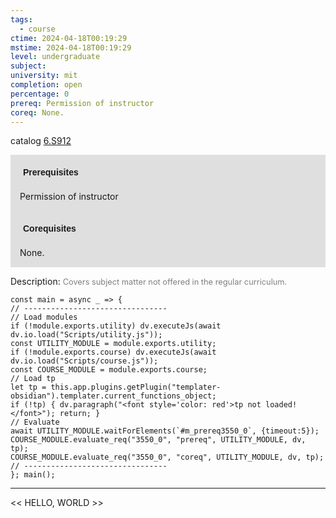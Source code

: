 ```yaml
---
tags:
  - course
ctime: 2024-04-18T00:19:29
mstime: 2024-04-18T00:19:29
level: undergraduate
subject: 
university: mit
completion: open
percentage: 0
prereq: Permission of instructor
coreq: None.
---
```


catalog [6.S912](http://student.mit.edu/catalog/m6e.html#6.S912)

<span style="display: block; padding: 15px; background-color: rgb(100, 100, 100, 0.2);"><font id="m_prereq3550_0" style="display: block; font-family: Arial, sans-serif; font-weight: bold; padding: 5px">Prerequisites</font><br><span id="prereq3550_0">Permission of instructor</span></span>
<span style="display: block; padding: 15px; background-color: rgb(100, 100, 100, 0.2);"><font id="m_coreq3550_0" style="display: block; font-family: Arial, sans-serif; font-weight: bold; padding: 5px">Corequisites</font><br><span id="coreq3550_0">None.</span></span>

<font style="">Description:</font>
<font style="color: grey; font-size: 0.8rem;">Covers subject matter not offered in the regular curriculum.</font>

```dataviewjs
const main = async _ => {
// --------------------------------
// Load modules
if (!module.exports.utility) dv.executeJs(await dv.io.load("Scripts/utility.js"));
const UTILITY_MODULE = module.exports.utility;
if (!module.exports.course) dv.executeJs(await dv.io.load("Scripts/course.js"));
const COURSE_MODULE = module.exports.course;
// Load tp
let tp = this.app.plugins.getPlugin("templater-obsidian").templater.current_functions_object;
if (!tp) { dv.paragraph("<font style='color: red'>tp not loaded!</font>"); return; }
// Evaluate
await UTILITY_MODULE.waitForElements(`#m_prereq3550_0`, {timeout:5});
COURSE_MODULE.evaluate_req("3550_0", "prereq", UTILITY_MODULE, dv, tp);
COURSE_MODULE.evaluate_req("3550_0", "coreq", UTILITY_MODULE, dv, tp);
// --------------------------------
}; main();
```

---

<< HELLO, WORLD >>
